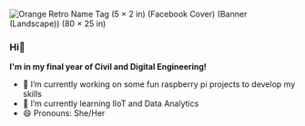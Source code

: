 ![Orange Retro Name Tag (5 × 2 in) (Facebook Cover) (Banner (Landscape)) (80 × 25 in)](https://user-images.githubusercontent.com/71338012/211106661-d0c51740-bc94-4b8b-9691-06b9c95cb5ed.gif)

### Hi👋
**I'm in my final year of Civil and Digital Engineering!** 

- 🔭 I’m currently working on some fun raspberry pi projects to develop my skills
- 🌱 I’m currently learning IIoT and Data Analytics
- 😄 Pronouns: She/Her
